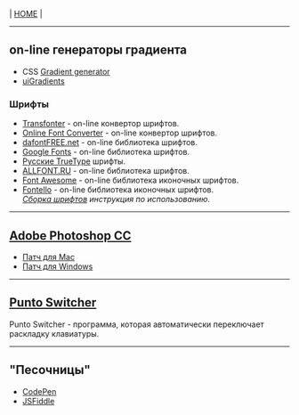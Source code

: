 <p>
  <span>| <a href="https://github.com/vik-vavilikhin/vik-vavilikhin.github.io">HOME</a> |</span>
</p>
<hr>

<h2>on-line генераторы градиента</h2>
<ul>
  <li>CSS <a href="https://www.css-gradient.com/">Gradient generator</a></li>
  <li><a href="https://uigradients.com/#GrapefruitSunset">uiGradients</a></li>
</ul>  

<h3>Шрифты</h3>
<ul>
  <li>
    <a href="https://transfonter.org/">Transfonter</a> - on-line конвертор шрифтов.
  </li>
  <li>
    <a href="https://onlinefontconverter.com/">Online Font Converter</a> - on-line конвертор
   шрифтов.
  </li>
  <li>
    <a href="https://www.dafontfree.net/">dafontFREE.net</a> - on-line библиотека шрифтов.
  </li>
  <li>
    <a href="https://fonts.google.com/">Google Fonts</a> - on-line библиотека шрифтов.
  </li>
  <li>
    <a href="https://www.ph4.ru/fonts_fonts.php?ja=19b#">Русские TrueType</a> шрифты.
  </li>
  <li>
    <a href="http://allfont.ru/">ALLFONT.RU</a> - on-line библиотека шрифтов.
  </li>
  <li>
    <a href="https://fontawesome.com/">Font Awesome</a> - on-line библиотека иконочных шрифтов.
  </li>
  <li>
    <a href="http://fontello.com/">Fontello</a> - on-line библиотека иконочных шрифтов.<br>
    <i><a href="https://webref.ru/layout/font-awesome/fontello">Сборка шрифтов</a> инструкция по использованию.</i>
  </li>
</ul>

<hr>
<h2><a href="http://www.adobe.com/ru/products/photoshop.html">Adobe Photoshop CC</a></h2>
<ul>
  <li>
    <a href="https://yadi.sk/d/cRmb_ho133xcvr">Патч для Mac</a>
  </li>
  <li>
    <a href="http://photoshop-besplatno.ru/adobe-photoshop-cc.html">Патч для Windows</a>
  </li>
</ul>

<hr>
<h2><a href="https://yandex.ru/soft/punto/">Punto Switcher</a></h2>
<p>Punto Switcher - программа, которая автоматически переключает раскладку клавиатуры.</p>

<hr>
<h2>"Песочницы"</h2>
<ul>
  <li><a href="https://codepen.io">CodePen</a></li>
  <li><a href="https://jsfiddle.net/">JSFiddle</a></li>
</ul>
